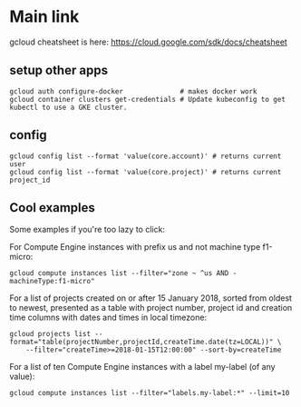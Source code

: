 # Main link

gcloud cheatsheet is here: https://cloud.google.com/sdk/docs/cheatsheet

## setup other apps

    gcloud auth configure-docker              # makes docker work
    gcloud container clusters get-credentials # Update kubeconfig to get kubectl to use a GKE cluster.

## config

    gcloud config list --format 'value(core.account)' # returns current user
    gcloud config list --format 'value(core.project)' # returns current project_id

## Cool examples

Some examples if you're too lazy to click:

For Compute Engine instances with prefix us and not machine type f1-micro:

    gcloud compute instances list --filter="zone ~ ^us AND -machineType:f1-micro"

For a list of projects created on or after 15 January 2018, sorted from oldest to newest, presented as a table with project number, project id and creation time columns with dates and times in local timezone:

    gcloud projects list --format="table(projectNumber,projectId,createTime.date(tz=LOCAL))" \
        --filter="createTime>=2018-01-15T12:00:00" --sort-by=createTime

For a list of ten Compute Engine instances with a label my-label (of any value):

    gcloud compute instances list --filter="labels.my-label:*" --limit=10
